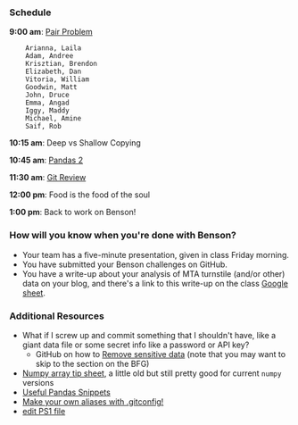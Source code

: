 ### Schedule

**9:00 am**: [Pair Problem](pair_prime.md)

		Arianna, Laila
		Adam, Andree
		Krisztian, Brendon
		Elizabeth, Dan
		Vitoria, William
		Goodwin, Matt
		John, Druce
		Emma, Angad
		Iggy, Maddy
		Michael, Amine
		Saif, Rob

**10:15 am**: Deep vs Shallow Copying

**10:45 am**: [Pandas 2](pandas2_groupby_merge.ipynb)

**11:30 am**: [Git Review](git_workflow.md)

**12:00 pm**: Food is the food of the soul

**1:00 pm**: Back to work on Benson!


### How will you know when you're done with Benson?

 * Your team has a five-minute presentation, given in class Friday morning.
 * You have submitted your Benson challenges on GitHub.
 * You have a write-up about your analysis of MTA turnstile (and/or other) data on your blog, and there's a link to this write-up on the class [Google sheet](placeholder).



### Additional Resources

 * What if I screw up and commit something that I shouldn't have, like a giant data file or some secret info like a password or API key?
     * GitHub on how to [Remove sensitive data](https://help.github.com/articles/remove-sensitive-data/) (note that you may want to skip to the section on the BFG)
 * [Numpy array tip sheet](http://pages.physics.cornell.edu/~myers/teaching/ComputationalMethods/python/arrays.html), a little old but still pretty good for current `numpy` versions
 * [Useful Pandas Snippets](http://www.swegler.com/becky/blog/2014/08/06/useful-pandas-snippets/)
 * [Make your own aliases with .gitconfig!](http://michaelwales.com/articles/make-gitconfig-work-for-you/)
 * [edit PS1 file](https://coderwall.com/p/fasnya/add-git-branch-name-to-bash-prompt)
